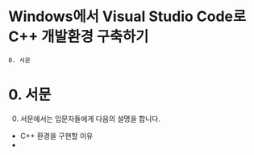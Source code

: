 # Windows에서 Visual Studio Code로 C++ 개발환경 구축하기

```
0. 서문
```

# 0. 서문

0. 서문에서는 입문자들에게 다음의 설명을 합니다.

  * C++ 환경을 구현할 이유
  * 